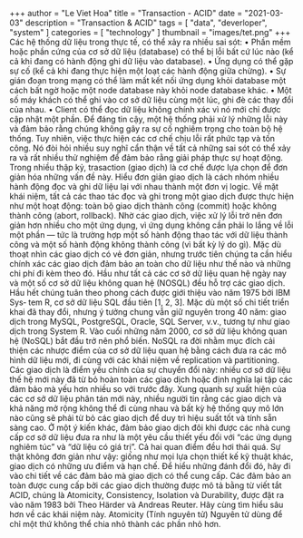 +++
author = "Le Viet Hoa"
title = "Transaction - ACID"
date = "2021-03-03"
description = "Transaction & ACID"
tags = [
    "data",
    "deverloper",
    "system"
]
categories = [
    "technology"
]
thumbnail = "images/tet.png"
+++
Các hệ thống dữ liệu trong thực tế, có thể xảy ra nhiều sai sót:
• Phần mềm hoặc phần cứng của cơ sở dữ liệu (database) có thể bị lỗi bất cứ lúc nào (kể cả khi đang có hành động ghi dữ liệu vào database).
• Ứng dụng có thể gặp sự cố (kể cả khi đang thực hiện một loạt các hành động giữa chừng).
• Sự gián đoạn trong mạng có thể làm mất kết nối ứng dụng khỏi database một cách bất ngờ hoặc một node database này khỏi node database khác.
• Một số máy khách có thể ghi vào cơ sở dữ liệu cùng một lúc, ghi đè các thay đổi của nhau.
• Client có thể đọc dữ liệu không chính xác vì nó mới chỉ được cập nhật một phần.
Để đáng tin cậy, một hệ thống phải xử lý những lỗi này và đảm bảo rằng chúng không gây ra sự cố nghiêm trọng cho toàn bộ hệ thống. Tuy nhiên, việc thực hiện các cơ chế chịu lỗi rất phức tạp và tốn công. Nó đòi hỏi nhiều suy nghĩ cẩn thận về tất cả những sai sót có thể xảy ra và rất nhiều thử nghiệm để đảm bảo rằng giải pháp thực sự hoạt động.
Trong nhiều thập kỷ, trasaction (giao dịch) là cơ chế được lựa chọn để đơn giản hóa những vấn đề này. Hiểu đơn giản giao dịch là cách nhóm nhiều hành động đọc và ghi dữ liệu lại với nhau thành một đơn vị logic. Về mặt khái niệm, tất cả các thao tác đọc và ghi trong một giao dịch được thực hiện như một hoạt động: toàn bộ giao dịch thành công (commit) hoặc không thành công (abort, rollback). Nhờ các giao dịch, việc xử lý lỗi trở nên đơn giản hơn nhiều cho một ứng dụng, vì ứng dụng không cần phải lo lắng về lỗi một phần — tức là trường hợp một số hành động thao tác với dữ liệu thành công và một số hành động không thành công (vì bất kỳ lý do gì). Mặc dù thoạt nhìn các giao dịch có vẻ đơn giản, nhưng trước tiên chúng ta cần hiểu chính xác các giao dịch đảm bảo an toàn cho dữ liệu như thế nào và những chi phí đi kèm theo đó. 
Hầu như tất cả các cơ sở dữ liệu quan hệ ngày nay và một số cơ sở dữ liệu không quan hệ (NOSQL) đều hỗ trợ các giao dịch. Hầu hết chúng tuân theo phong cách được giới thiệu vào năm 1975 bởi IBM Sys‐ tem R, cơ sở dữ liệu SQL đầu tiên [1, 2, 3]. Mặc dù một số chi tiết triển khai đã thay đổi, nhưng ý tưởng chung vẫn giữ nguyên trong 40 năm: giao dịch trong MySQL, PostgreSQL, Oracle, SQL Server, v.v., tương tự như giao dịch trong System R. Vào cuối những năm 2000, cơ sở dữ liệu không quan hệ (NoSQL) bắt đầu trở nên phổ biến. NoSQL ra đời nhằm mục đích cải thiện các nhược điểm của cơ sở dữ liệu quan hệ bằng cách đưa ra các mô hình dữ liệu mới, đi cùng với các khái niệm về replication và partitioning. Các giao dịch là điểm yếu chính của sự chuyển đổi này: nhiều cơ sở dữ liệu thế hệ mới này đã từ bỏ hoàn toàn các giao dịch hoặc định nghĩa lại tập các đảm bảo mà yếu hơn nhiều so với trước đây. Xung quanh sự xuất hiện của các cơ sở dữ liệu phân tán mới này, nhiều người tin rằng các giao dịch và khả năng mở rộng không thể đi cùng nhau và bất kỳ hệ thống quy mô lớn nào cũng sẽ phải từ bỏ các giao dịch để duy trì hiệu suất tốt và tính sẵn sàng cao. Ở một ý kiến khác, đảm bảo giao dịch đôi khi được các nhà cung cấp cơ sở dữ liệu đưa ra như là một yêu cầu thiết yếu đối với “các ứng dụng nghiêm túc” và “dữ liệu có giá trị”. Cả hai quan điểm đều hơi thái quá. Sự thật không đơn giản như vậy: giống như mọi lựa chọn thiết kế kỹ thuật khác, giao dịch có những ưu điểm và hạn chế. Để hiểu những đánh đổi đó, hãy đi vào chi tiết về các đảm bảo mà giao dịch có thể cung cấp.
Các đảm bảo an toàn được cung cấp bởi các giao dịch thường được mô tả bằng từ viết tắt ACID, chúng là Atomicity, Consistency, Isolation và Durability,  được đặt ra vào năm 1983 bởi Theo Härder và Andreas Reuter. Hãy cùng tìm hiểu sâu hơn về các khái niệm này.
Atomicity (Tính nguyên tử)
Nguyên tử dùng để chỉ một thứ không thể chia nhỏ thành các phần nhỏ hơn. 
